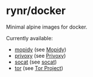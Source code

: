 rynr/docker
===========

Minimal alpine images for docker.

Currently available:

 - [mopidy](https://hub.docker.com/rynr/mopidy) (see [Mopidy](https://mopidy.com/))
 - [privoxy](https://hub.docker.com/rynr/privoxy) (see [Privoxy](https://www.privoxy.org/))
 - [socat](https://hub.docker.com/rynr/socat) (see [socat](http://www.dest-unreach.org/socat/))
 - [tor](https://hub.docker.com/rynr/tor) (see [Tor Project](https://www.torproject.org/))
